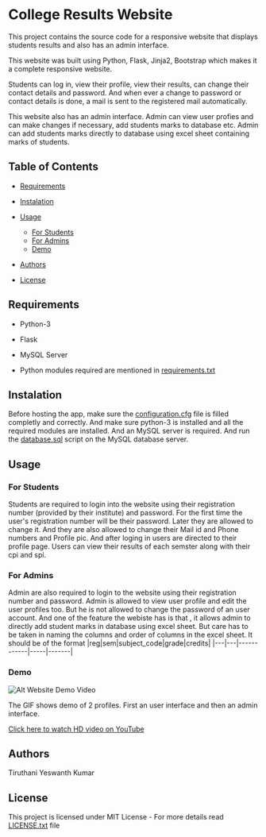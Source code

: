 # College Results Website

This project contains the source code for a responsive website that displays students results and also has an admin interface.

This website was built using Python, Flask, Jinja2, Bootstrap which makes it a complete responsive website.

Students can log in, view their profile, view their results, can change their contact details and password. And when ever a change to password or contact details is done, a mail is sent to the registered mail automatically.

This website also has an admin interface. Admin can view user profies and can make changes if necessary, add students marks to database etc. Admin can add students marks directly to database using excel sheet containing marks of students.

## Table of Contents

* [Requirements](#Requirements)

* [Instalation](#Instalation)

* [Usage](#Usage)
  * [For Students](#For-Students)
  * [For Admins](#For-Admins)
  * [Demo](#Demo)

* [Authors](#Authors)

* [License](#License)

## Requirements

* Python-3

* Flask

* MySQL Server

* Python modules required are mentioned in [requirements.txt](/requirements.txt)

## Instalation

Before hosting the app, make sure the [configuration.cfg](/configuration.cfg) file is filled completly and correctly.
And make sure python-3 is installed and all the required modules are installed. And an MySQL server is required. And run the [database.sql](/database.sql) script on the MySQL database server.

## Usage

### For Students

Students are required to login into the website using their registration number (provided by their institute) and password. For the first time the user's registration number will be their password. Later they are allowed to change it. And they are also allowed to change their Mail id and Phone numbers and Profile pic. And after loging in users are directed to their profile page.
Users can view their results of each semster along with their cpi and spi.

### For Admins

Admin are also required to login to the website using their registration number and password. Admin is allowed to view user profile and edit the user profiles too. But he is not allowed to change the password of an user account. And one of the feature the webiste has is that , it allows admin to directly add student marks in database using excel sheet. But care has to be taken in naming the columns and order of columns in the excel sheet. It should be of the format
|reg|sem|subject_code|grade|credits|
|---|---|------------|-----|-------|

### Demo

![Alt Website Demo Video](/docs/demo.gif)

The GIF shows demo of 2 profiles. First an user interface and then an admin interface.

[Click here to watch HD video on YouTube](https://youtu.be/zZruCSsxXVk)

## Authors

Tiruthani Yeswanth Kumar

## License

This project is licensed under MIT License - For more details read [LICENSE.txt](/LICENSE.txt) file
